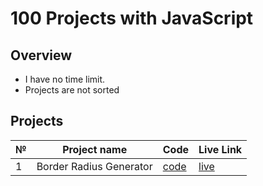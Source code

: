 # 100 Projects with JavaScript
## Overview
* I have no time limit.
* Projects are not sorted
## Projects
№ | Project name | Code | Live Link
-- | ----- | --- | ---
1 | Border Radius Generator | [code](https://github.com/WebDevLite/100-projects/tree/main/01-BorderRadiusGenerator) | [live](https://sc-borderradius-generator.netlify.app/)
